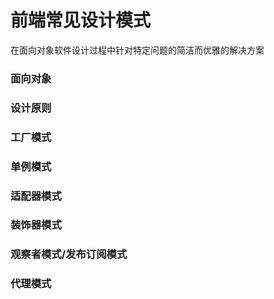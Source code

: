 # 前端常见设计模式

在面向对象软件设计过程中针对特定问题的简洁而优雅的解决方案

### 面向对象

### 设计原则

### 工厂模式

### 单例模式

### 适配器模式

### 装饰器模式

### 观察者模式/发布订阅模式

### 代理模式
